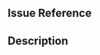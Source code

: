 <!-- Instructions: https://github.com/tjmonsi/location-lite/blob/master/CONTRIBUTING.md#pull-requests -->

## Issue Reference
<!-- Example: (For a single issue) Fixes #20 -->
<!-- Example: (For multiple issues) Fixes #32, fixes #40 -->

## Description
<!-- Example: This fixes #20 by removing styles that leaked which would cause the page to turn pink whenever `paper-foo` is clicked. -->

<!-- @mentions people from the team who you would like to check this pull request -->